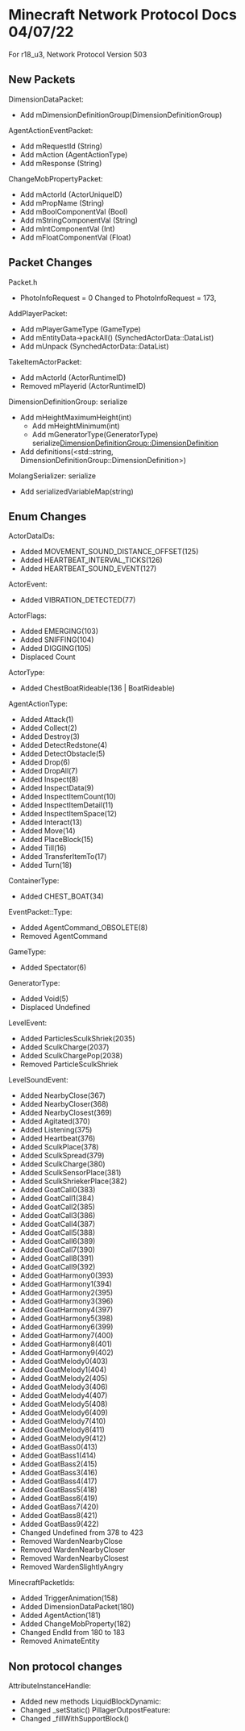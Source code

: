 # Minecraft Network Protocol Docs 04/07/22
For r18_u3, Network Protocol Version 503

## New Packets
DimensionDataPacket:
* Add mDimensionDefinitionGroup(DimensionDefinitionGroup)

AgentActionEventPacket:
* Add mRequestId (String)
* Add mAction (AgentActionType)
* Add mResponse (String)

ChangeMobPropertyPacket:
* Add mActorId (ActorUniqueID)
* Add mPropName (String)
* Add mBoolComponentVal (Bool)
* Add mStringComponentVal (String)
* Add mIntComponentVal (Int)
* Add mFloatComponentVal (Float)

## Packet Changes
Packet.h
* PhotoInfoRequest = 0 Changed to PhotoInfoRequest = 173,

AddPlayerPacket:
* Add mPlayerGameType (GameType)
* Add mEntityData->packAll() (SynchedActorData::DataList)
* Add mUnpack (SynchedActorData::DataList)

TakeItemActorPacket:
* Add mActorId (ActorRuntimeID)
*	Removed mPlayerid (ActorRuntimeID)

DimensionDefinitionGroup:
  serialize<DimensionDefinitionGroup>
  * Add mHeightMaximumHeight(int)
	* Add mHeightMinimum(int)
	* Add mGeneratorType(GeneratorType)
  serialize<DimensionDefinitionGroup::DimensionDefinition>
  * Add definitions(<std::string, DimensionDefinitionGroup::DimensionDefinition>)

MolangSerializer:
  serialize<MolangVariableMap>
  * Add serializedVariableMap(string)

## Enum Changes
ActorDataIDs:
* Added MOVEMENT_SOUND_DISTANCE_OFFSET(125)
* Added HEARTBEAT_INTERVAL_TICKS(126)
* Added HEARTBEAT_SOUND_EVENT(127)

ActorEvent:
* Added VIBRATION_DETECTED(77)

ActorFlags:
* Added EMERGING(103)
* Added SNIFFING(104)
* Added DIGGING(105)
* Displaced Count

ActorType:
* Added ChestBoatRideable(136 | BoatRideable)

AgentActionType:
* Added Attack(1)
* Added Collect(2)
* Added Destroy(3)
* Added DetectRedstone(4)
* Added DetectObstacle(5)
* Added Drop(6)
* Added DropAll(7)
* Added Inspect(8)
* Added InspectData(9)
* Added InspectItemCount(10)
* Added InspectItemDetail(11)
* Added InspectItemSpace(12)
* Added Interact(13)
* Added Move(14)
* Added PlaceBlock(15)
* Added Till(16)
* Added TransferItemTo(17)
* Added Turn(18)

ContainerType:
* Added CHEST_BOAT(34)

EventPacket::Type:
* Added AgentCommand_OBSOLETE(8)
* Removed AgentCommand

GameType:
* Added Spectator(6)

GeneratorType:
* Added Void(5)
* Displaced Undefined

LevelEvent:
* Added ParticlesSculkShriek(2035)
* Added SculkCharge(2037)
* Added SculkChargePop(2038)
* Removed ParticleSculkShriek

LevelSoundEvent:
* Added NearbyClose(367)
* Added NearbyCloser(368)
* Added NearbyClosest(369)
* Added Agitated(370)
* Added Listening(375)
* Added Heartbeat(376)
* Added SculkPlace(378)
* Added SculkSpread(379)
* Added SculkCharge(380)
* Added SculkSensorPlace(381)
* Added SculkShriekerPlace(382)
* Added GoatCall0(383)
* Added GoatCall1(384)
* Added GoatCall2(385)
* Added GoatCall3(386)
* Added GoatCall4(387)
* Added GoatCall5(388)
* Added GoatCall6(389)
* Added GoatCall7(390)
* Added GoatCall8(391)
* Added GoatCall9(392)
* Added GoatHarmony0(393)
* Added GoatHarmony1(394)
* Added GoatHarmony2(395)
* Added GoatHarmony3(396)
* Added GoatHarmony4(397)
* Added GoatHarmony5(398)
* Added GoatHarmony6(399)
* Added GoatHarmony7(400)
* Added GoatHarmony8(401)
* Added GoatHarmony9(402)
* Added GoatMelody0(403)
* Added GoatMelody1(404)
* Added GoatMelody2(405)
* Added GoatMelody3(406)
* Added GoatMelody4(407)
* Added GoatMelody5(408)
* Added GoatMelody6(409)
* Added GoatMelody7(410)
* Added GoatMelody8(411)
* Added GoatMelody9(412)
* Added GoatBass0(413)
* Added GoatBass1(414)
* Added GoatBass2(415)
* Added GoatBass3(416)
* Added GoatBass4(417)
* Added GoatBass5(418)
* Added GoatBass6(419)
* Added GoatBass7(420)
* Added GoatBass8(421)
* Added GoatBass9(422)
* Changed Undefined from 378 to 423
* Removed WardenNearbyClose
* Removed WardenNearbyCloser
* Removed WardenNearbyClosest
* Removed WardenSlightlyAngry

MinecraftPacketIds:
* Added TriggerAnimation(158)
* Added DimensionDataPacket(180)
* Added AgentAction(181)
* Added ChangeMobProperty(182)
* Changed EndId from 180 to 183
* Removed AnimateEntity

## Non protocol changes
AttributeInstanceHandle:
* Added new methods
LiquidBlockDynamic:
* Changed _setStatic()
PillagerOutpostFeature:
* Changed _fillWithSupportBlock()
